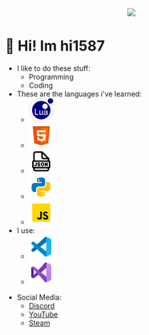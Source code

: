 <div align="center">
  <a href="https://discord.com/users/859858790592282704">
    <img src="https://lanyard.cnrad.dev/api/859858790592282704" />
  </a>
</div>

# 👋 Hi! Im hi1587
  - I like to do these stuff:
    - Programming
    - Coding
  - These are the languages i've learned:
    - ![Lua](https://github.com/hi1587/hi1587/blob/main/Lua.png)
    - ![HTML](https://github.com/hi1587/hi1587/blob/main/HTML.png)
    - ![JSON](https://github.com/hi1587/hi1587/blob/main/json.png)
    - ![Python](https://github.com/hi1587/hi1587/blob/main/python.png)
    - ![JavaScript](https://github.com/hi1587/hi1587/blob/main/javascript.png)
  - I use:
    - ![Visual Studio Code](https://github.com/hi1587/hi1587/blob/main/vscode.png)
    - ![Visual Studio 2022](https://github.com/hi1587/hi1587/blob/main/visual-studio-2022.png)
>  
  - Social Media:
    - [Discord](https://discord.com/users/859858790592282704)
    - [YouTube](https://www.youtube.com/@Darboy_YT)
    - [Steam](https://steamcommunity.com/id/Darboy0604)
